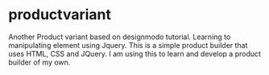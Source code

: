# productvariant
Another Product variant based on designmodo tutorial. Learning to manipulating element using Jquery.
This is a simple product builder that uses HTML, CSS and JQuery.
I am using this to learn and develop a product builder of my own.
